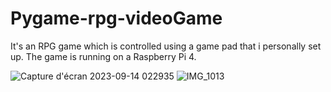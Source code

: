 # Pygame-rpg-videoGame

It's an RPG game which is controlled using a game pad that i personally set up. The game is running on a Raspberry Pi 4.

![Capture d'écran 2023-09-14 022935](https://github.com/ibra-mboula/Pygame-rpg-videoGame/assets/78673312/46a45f24-de1e-4073-b3e1-84e31713100c)
![IMG_1013](https://github.com/ibra-mboula/Pygame-rpg-videoGame/assets/78673312/293a8183-6d0e-4876-b3d1-22ad53520ad9)
